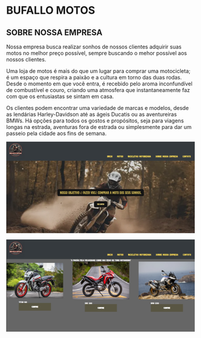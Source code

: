 # BUFALLO MOTOS


## SOBRE NOSSA EMPRESA
Nossa empresa busca realizar sonhos de nossos clientes adquirir suas motos no 
melhor preço possível, sempre buscando o mehor possível aos nossos clientes.

Uma loja de motos é mais do que um lugar para comprar uma motocicleta; é um espaço que respira a paixão e a cultura em torno das duas rodas. Desde o momento em que você entra, é recebido pelo aroma inconfundível de combustível e couro, criando uma atmosfera que instantaneamente faz com que os entusiastas se sintam em casa.

Os clientes podem encontrar uma variedade de marcas e modelos, desde as lendárias Harley-Davidson até as ágeis Ducatis ou as aventureiras BMWs. Há opções para todos os gostos e propósitos, seja para viagens longas na estrada, aventuras fora de estrada ou simplesmente para dar um passeio pela cidade aos fins de semana.

![](https://github.com/gabreil-a-mendesz/Site-Motos/blob/master/miniatura/Tela%20Inicial.png)


![](https://github.com/gabreil-a-mendesz/Site-Motos/blob/master/miniatura/Venda%20moto.png)